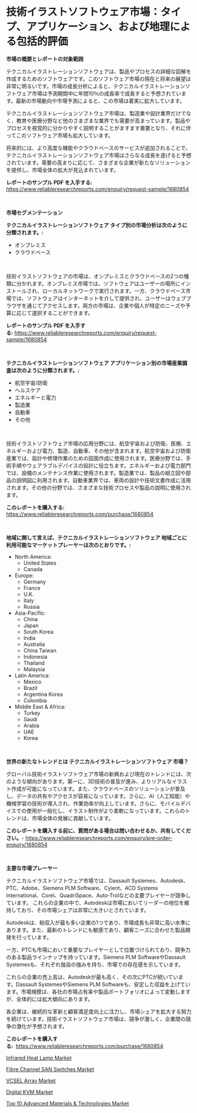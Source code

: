 <p><h1>技術イラストソフトウェア市場：タイプ、アプリケーション、および地理による包括的評価</h1></p><p><strong>市場の概要とレポートの対象範囲</strong></p>
<p><p>テクニカルイラストレーションソフトウェアは、製品やプロセスの詳細な図解を作成するためのソフトウェアです。このソフトウェア市場の現在と将来の展望は非常に明るいです。市場の成長分析によると、テクニカルイラストレーションソフトウェア市場は予測期間中に年間10％の成長率で成長すると予想されています。最新の市場動向や市場予測によると、この市場は着実に拡大しています。</p><p>テクニカルイラストレーションソフトウェア市場は、製造業や設計業界だけでなく、教育や医療分野など他のさまざまな業界でも需要が高まっています。製品やプロセスを視覚的に分かりやすく説明することがますます重要となり、それに伴ってこのソフトウェア市場も拡大しています。</p><p>将来的には、より高度な機能やクラウドベースのサービスが追加されることで、テクニカルイラストレーションソフトウェア市場はさらなる成長を遂げると予想されています。需要の高まりに応じて、さまざまな企業が新たなソリューションを提供し、市場全体の拡大が見込まれています。</p></p>
<p><strong>レポートのサンプル PDF を入手する:</strong> <a href="https://www.reliableresearchreports.com/enquiry/request-sample/1680854">https://www.reliableresearchreports.com/enquiry/request-sample/1680854</a></p>
<p>&nbsp;</p>
<p><strong>市場セグメンテーション</strong></p>
<p><strong>テクニカルイラストレーションソフトウェア タイプ別の市場分析は次のように分類されます。:</strong></p>
<p><ul><li>オンプレミス</li><li>クラウドベース</li></ul></p>
<p>&nbsp;</p>
<p><p>技術イラストソフトウェアの市場は、オンプレミスとクラウドベースの2つの種類に分かれます。オンプレミス市場では、ソフトウェアはユーザーの場所にインストールされ、ローカルネットワークで実行されます。一方、クラウドベース市場では、ソフトウェアはインターネットを介して提供され、ユーザーはウェブブラウザを通じてアクセスします。両方の市場は、企業や個人が特定のニーズや予算に応じて選択することができます。</p></p>
<p><strong>レポートのサンプル PDF を入手する:</strong>&nbsp;<a href="https://www.reliableresearchreports.com/enquiry/request-sample/1680854">https://www.reliableresearchreports.com/enquiry/request-sample/1680854</a></p>
<p>&nbsp;</p>
<p><strong> テクニカルイラストレーションソフトウェア アプリケーション別の市場産業調査は次のように分類されます。:</strong></p>
<p><ul><li>航空宇宙/防衛</li><li>ヘルスケア</li><li>エネルギーと電力</li><li>製造業</li><li>自動車</li><li>その他</li></ul></p>
<p>&nbsp;</p>
<p><p>技術イラストソフトウェア市場の応用分野には、航空宇宙および防衛、医療、エネルギーおよび電力、製造、自動車、その他が含まれます。航空宇宙および防衛産業では、設計や修理作業のための図面作成に使用されます。医療分野では、手術手順やウェアラブルデバイスの設計に役立ちます。エネルギーおよび電力部門では、設備のメンテナンス作業に使用されます。製造業では、製品の組立図や部品の説明図に利用されます。自動車業界では、車両の設計や技術文書作成に活用されます。その他の分野では、さまざまな技術プロセスや製品の説明に使用されます。</p></p>
<p><strong>このレポートを購入する:</strong>&nbsp; <a href="https://www.reliableresearchreports.com/purchase/1680854">https://www.reliableresearchreports.com/purchase/1680854</a></p>
<p>&nbsp;</p>
<p><strong>地域に関して言えば、テクニカルイラストレーションソフトウェア 地域ごとに利用可能なマーケットプレーヤーは次のとおりです。:</strong></p>
<p><ul>
    <li>
        North America:
        <ul>
            <li>United States</li>
            <li>Canada</li>
        </ul>
    </li>
    <li>
        Europe:
        <ul>
            <li>Germany</li>
            <li>France</li>
            <li>U.K.</li>
            <li>Italy</li>
            <li>Russia</li>
        </ul>
    </li>
    <li>
        Asia-Pacific:
        <ul>
            <li>China</li>
            <li>Japan</li>
            <li>South Korea</li>
            <li>India</li>
            <li>Australia</li>
            <li>China Taiwan</li>
            <li>Indonesia</li>
            <li>Thailand</li>
            <li>Malaysia</li>
        </ul>
    </li>
    <li>
        Latin America:
        <ul>
            <li>Mexico</li>
            <li>Brazil</li>
            <li>Argentina Korea</li>
            <li>Colombia</li>
        </ul>
    </li>
    <li>
        Middle East & Africa:
        <ul>
            <li>Turkey</li>
            <li>Saudi</li>
            <li>Arabia</li>
            <li>UAE</li>
            <li>Korea</li>
        </ul>
    </li>
    </ul></p>
<p>&nbsp;</p>
<p><strong>世界の新たなトレンドとは テクニカルイラストレーションソフトウェア 市場？</strong></p>
<p><p>グローバル技術イラストソフトウェア市場の新興および現在のトレンドには、次のような傾向があります。第一に、3D技術の普及が進み、よりリアルなイラスト作成が可能になっています。また、クラウドベースのソリューションが普及し、データの共有やアクセスが容易になっています。さらに、AI（人工知能）や機械学習の技術が導入され、作業効率が向上しています。さらに、モバイルデバイスでの使用が一般化し、イラスト制作がより柔軟になっています。これらのトレンドは、市場全体の発展に貢献しています。</p></p>
<p><strong>このレポートを購入する前に、質問がある場合は問い合わせるか、共有してください。</strong>- <a href="https://www.reliableresearchreports.com/enquiry/pre-order-enquiry/1680854">https://www.reliableresearchreports.com/enquiry/pre-order-enquiry/1680854</a></p>
<p>&nbsp;</p>
<p><strong>主要な市場プレーヤー</strong></p>
<p><p>テクニカルイラストソフトウェア市場では、Dassault Systemes、Autodesk、PTC、Adobe、Siemens PLM Software、Cyient、ACD Systems International、Corel、QuadriSpace、Auto-Trolなどの主要プレイヤーが競争しています。 これらの企業の中で、Autodeskは市場においてリーダーの地位を維持しており、その市場シェアは非常に大きいとされています。</p><p>Autodeskは、総収入が最も多い企業の1つであり、市場成長も非常に高い水準にあります。また、最新のトレンドにも敏感であり、顧客ニーズに合わせた製品開発を行っています。</p><p>一方、PTCも市場において重要なプレイヤーとして位置づけられており、競争力のある製品ラインナップを持っています。Siemens PLM SoftwareやDassault Systemesも、それぞれ独自の強みを持ち、市場での存在感を示しています。</p><p>これらの企業の売上高は、Autodeskが最も高く、その次にPTCが続いています。Dassault SystemesやSiemens PLM Softwareも、安定した収益を上げています。市場規模は、各社の市場占有率や製品ポートフォリオによって変動しますが、全体的には拡大傾向にあります。</p><p>各企業は、継続的な革新と顧客満足度向上に注力し、市場シェアを拡大する努力を続けています。技術イラストソフトウェア市場は、競争が激しく、企業間の競争の激化が予想されます。</p></p>
<p><strong>このレポートを購入する:</strong>&nbsp;&nbsp;<a href="https://www.reliableresearchreports.com/purchase/1680854">https://www.reliableresearchreports.com/purchase/1680854</a></p>
<p><p><a href="https://view.publitas.com/reportprime-1/infrared-heat-lamp-market-offer-valuable-insights-into-market-size-market-share-market-trends-and-projections-spanning-from-2024-to-2031/">Infrared Heat Lamp Market</a></p><p><a href="https://mire-aunt-385.notion.site/Fibre-Channel-SAN-Switches-Market-Centers-on-Aspects-such-as-Market-Growth-Market-Share-Market-Opp-95259e591a0d42f8a9f7b809436d9839">Fibre Channel SAN Switches Market</a></p><p><a href="https://invited-way-688.notion.site/VCSEL-Array-Market-Furnish-Information-about-Market-Size-Market-Share-Market-Dynamics-and-Project-b63498a8d78949ceaa4968398a8d8d78">VCSEL Array Market</a></p><p><a href="https://view.publitas.com/reportprime-1/digital-kvm-market-size-share-trends-analysis-report-by-application-regional-outlook-competitive-strategies-and-segment-forecasts-2024-2031/">Digital KVM Market</a></p><p><a href="https://butternut-bug-553.notion.site/Top-10-Advanced-Materials-Technologies-Market-Research-Report-The-Key-To-Successful-Business-Stra-e5c3a19bade24155a22aaf28dd8da47d">Top 10 Advanced Materials & Technologies Market</a></p></p>
